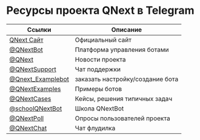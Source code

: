 # Ресурсы проекта QNext в Telegram

| Ссылки | Описание |
| --- | --- |
|[QNext Сайт](https://qnext.app/)|Официальный сайт|
|[@QNextBot](https://t.me/QNextBot)|Платформа управления ботами|
|[@QNext](http://t.me/QNext)|Новости проекта|
|[@QNextSupport](http://t.me/Qnextsupport)|Чат поддержки|
|[@Qnext_Examplebot](https://t.me/Qnext_Examplebot?start=zakaz)|заказать настройку/создание бота|
|[@QNextExamples](https://t.me/QNextExamples)|Примеры ботов|
|[@QNextCases](https://t.me/QNextCases)|Кейсы, решения типичных задач|
|[@schoolQNextBot](http://t.me/schoolQNextBot)|Школа QNextBot|
|[@QNextPoll](https://t.me/QNextPoll)|Опросы пользователей проекта|
|[@QNextChat](https://t.me/QNextChat)|Чат флудилка|
